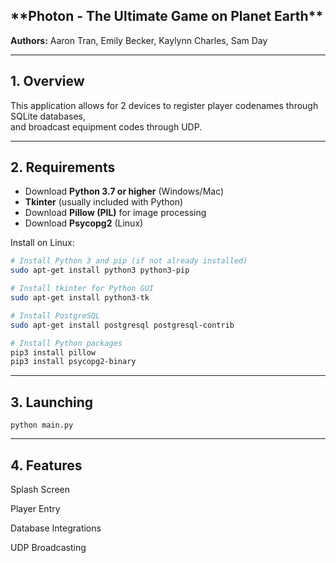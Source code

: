 <h2>**Photon - The Ultimate Game on Planet Earth**</h2>

**Authors:** Aaron Tran, Emily Becker, Kaylynn Charles, Sam Day  

---

## 1. Overview
This application allows for 2 devices to register player codenames through SQLite databases,  
and broadcast equipment codes through UDP.  

---

## 2. Requirements
- Download **Python 3.7 or higher** (Windows/Mac)  
- **Tkinter** (usually included with Python)  
- Download **Pillow (PIL)** for image processing  
- Download **Psycopg2** (Linux)  

Install on Linux:  
```bash
# Install Python 3 and pip (if not already installed)
sudo apt-get install python3 python3-pip

# Install tkinter for Python GUI
sudo apt-get install python3-tk

# Install PostgreSQL
sudo apt-get install postgresql postgresql-contrib

# Install Python packages
pip3 install pillow
pip3 install psycopg2-binary
```

---

## 3. Launching
```
python main.py
```

---

## 4. Features
Splash Screen

Player Entry

Database Integrations

UDP Broadcasting








